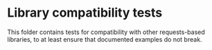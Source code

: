 # Library compatibility tests
This folder contains tests for compatibility with other requests-based libraries, to at least ensure
that documented examples do not break.
